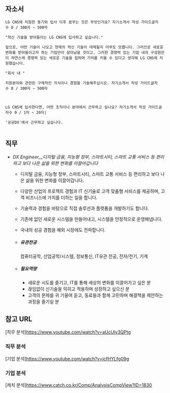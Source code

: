 

## 자소서
```
LG CNS에 지원한 동기와 입사 이후 꿈꾸는 것은 무엇인가요? 자기소개서 작성 가이드글자수 0 / 300자 ~ 500자

"혁신 기술을 받아들이는 LG CNS에 입사하고 싶습니다."

앞으로, 어떤 기술이 나오고 현재의 혁신 기술이 대체될지 아무도 모릅니다. 그러므로 새로운 변화를 받아들이고자 하는 기업만이 살아남을 것이고, 그러한 경쟁력 있는 기업 내의 구성원만이 자연스레 경쟁력 있는 새로운 기술을 접하며 가치를 키울 수 있다고 생각해 LG CNS에 지원했습니다.

"회사 내 "

지원분야와 관련된 구체적인 지식이나 경험을 기술해주십시오. 자기소개서 작성 가이드글자수 0 / 300자 ~ 500자



LG CNS에 입사한다면, 어떤 조직이나 분야에서 근무하고 싶나요? 자기소개서 작성 가이드글자수 0 / 1자 ~ 20자|

'공공DX'에서 근무하고 싶습니다.


```

## 직무
- _DX Engineer__디지털 금융, 지능형 정부, 스마트시티, 스마트 교통 서비스 등 편리하고 보다 나은 삶을 위한 변화를 이끌어갑니다_
    
    - 디지털 금융, 지능형 정부, 스마트시티, 스마트 교통 서비스 등 편리하고 보다 나은 삶을 위한 변화를 이끌어갑니다.  
    - 다양한 산업의 프로젝트 경험과 IT 신기술로 고객 맞춤형 서비스를 제공하며, 고객 비즈니스에 가치를 더하는 일을 합니다.  
    - 기술력과 경험을 바탕으로 직접 솔루션과 플랫폼을 개발하기도 합니다.  
    - 기존에 없던 새로운 시스템을 만들어내고, 시스템을 안정적으로 운영해냅니다.  
    - 국내의 성공 경험을 해외 시장에도 전파합니다.
    
    - ##### 유관전공
        
        컴퓨터공학, 산업공학/시스템, 정보통신, IT유관 전공, 전자/전기, 기계
        
    - ##### 필요역량
        
        - 새로운 시도를 즐기고, IT를 통해 세상의 변화를 이끌어가고 싶은 분   
        - 끊임없이 신기술을 익히고 적용하며 성장하고 싶으신 분  
        - 고객의 문제를 귀 기울여 듣고, 동료들과 함께 고민하며 해결책을 제안하는 과정을 즐기실 분

## 참고 URL
[직무 분석]https://www.youtube.com/watch?v=aUcUly3QPtg
### 직무 분석

[기업 분석]https://www.youtube.com/watch?v=jcfHYLfg09g

### 기업 분석

[캐치 분석]https://www.catch.co.kr/Comp/AnalysisCompView?ID=1830


